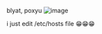 
blyat, poxyu
![image](https://github.com/edpyt/tdd-python-book/assets/125578104/eb240706-90af-44b8-9454-ca9e7a35fccd)


i just edit /etc/hosts file 😁😁😁